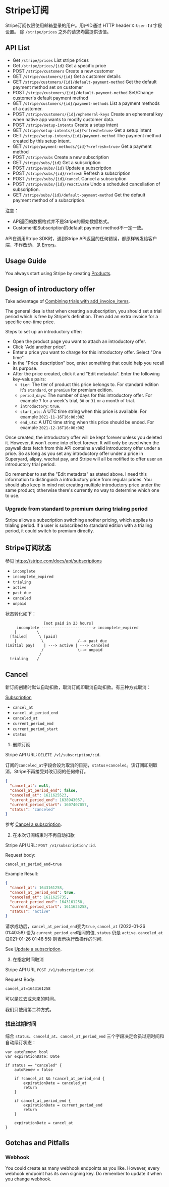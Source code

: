 # Stripe订阅

Stripe订阅仅限使用邮箱登录的用户。用户ID通过 HTTP header `X-User-Id` 字段设置。
除 `/stripe/prices` 之外的请求均需提供该值。

## API List

* Get `/stripe/prices` List stripe prices
* Get `/stripe/prices/{id}` Get a specific price
* POST `/stripe/customers` Create a new customer
* GET `/stripe/customers/{id}` Get a customer details
* GET `/stripe/customers/{id}/default-payment-method` Get the default payment method set on customer
* POST `/stripe/customers/{id}/default-payment-method` Set/Change customer's default payment method
* GET `/stripe/customers/{id}/payment-methods` List a payment methods of a customer.
* POST `/stripe/customers/{id}/ephemeral-keys` Create an ephemeral key when native app wants to modify customer data.
* POST `/stripe/setup-intents` Create a setup intent
* GET `/stripe/setup-intents/{id}?<rfresh=true>` Get a setup intent
* GET `/stripe/setup-intents/{id}/payment-method` The payment method created by this setup intent.
* GET `/stripe/payment-methods/{id}?<refresh=true>` Get a payment method
* POST `/stripe/subs` Create a new subscription
* GET `/stripe/subs/{id}` Get a subscription
* POST `/stripe/subs/{id}` Update a subscription
* POST `/stripe/subs/{id}/refresh` Refresh a subscription
* POST `/stripe/subs/{id}/cancel` Cancel a subscription
* POST `/stripe/subs/{id}/reactivate` Undo a scheduled cancellation of subscription.
* GET `/stripe/subs/{id}/default-payment-method` Get the default payment method of a subscription.

注意：

* API返回的数据格式并不是Stripe的原始数据格式。
* Customer和Subscription的default payment method不一定一致。

API在调用Stripe SDK时，遇到Stripe API返回的任何错误，都原样转发给客户端，不作改动，见 [Errors](https://stripe.com/docs/api/errors)。

## Usage Guide

You always start using Stripe by creating [Products](https://stripe.com/docs/api/products). 

## Design of introductory offer

Take advantage of [Combining trials with add_invoice_items](https://stripe.com/docs/billing/subscriptions/trials#combine-trial-add-invoice-items).

The general idea is that when creating a subscription, you should set a trial period which is free by Stripe's definition. Then add an extra invoice for a specific one-time price.

Steps to set up an introductory offer:

* Open the product page you want to attach an introductory offer. 
* Click "Add another price".
* Enter a price you want to charge for this introductory offer. Select "One time".
* In the "Price description" box, enter something that could help you recall its purpose.
* After the price created, click it and "Edit metadata". Enter the following key-value pairs:
    - `tier`: The tier of product this price belongs to. For standard edition it's `standard`, or `premium` for premium edition.
    - `period_days`: The number of days for this introductory offer. For example `7` for a week's trial, `30` or `31` or a month of trial.
    - `introductory`: `true`.
    - `start_utc`: A UTC time string when this price is available. For example `2021-11-16T16:00:00Z`
    - `end_utc`: A UTC time string when this price should be ended. For example `2021-12-16T16:00:00Z`

Once created, the introductory offer will be kept forever unless you deleted it. However, it won't come into effect forever. It will only be used when the paywall data fetch from this API contains a valid introductory offer under a price. So as long as you set any introductory offer under a price in Superyard, alipay, wechat pay, and Stripe will all be notified to offer user an introductory trial period.

Do remember to set the "Edit metadata" as stated above. I need this information to distinguish a introductory price from regular prices. You should also keep in mind not creating multiple introductory price under the same product; otherwise there's currently no way to determine which one to use.

### Upgrade from standard to premium during trialing period

Stripe allows a subscription switching another pricing, which applies to trialing period. If a user is subscribed to standard edition with a trialing period, it could switch to premium directly. 

## Stripe订阅状态

参见 https://stripe.com/docs/api/subscriptions

* `incomplete`
* `incomplete_expired`
* `trialing`
* `active`
* `past_due`
* `canceled`
* `unpaid`

状态转化如下：

```
                 [not paid in 23 hours]
     incomplete -----------------------> incomplete_expired 
    |         \ 
  [failed]     \ [paid]
    |           \               /--> past_due
(initial pay)    | ---> active | ---> canceled
                /               \--> unpaid
               /
  trialing    /
```

## Cancel

新订阅创建时默认自动扣款，取消订阅即取消自动扣款。有三种方式取消：

[Subscription](https://stripe.com/docs/api/subscriptions/object)

* `cancel_at`
* `cancel_at_period_end`
* `canceled_at`
* `current_period_end`
* `current_period_start`
* `status`

1. 删除订阅

Stripe API URL: `DELETE /v1/subscription/:id`. 

订阅的`canceled_at`字段会设为取消的日期，`status`=`canceled`。该订阅即刻取消，Stripe不再接受对改订阅的任何修订。

```json
{
  "cancel_at": null,
  "cancel_at_period_end": false,
  "canceled_at": 1611625523,
  "current_period_end": 1638943057,
  "current_period_start": 1607407057,
  "status": "canceled"
}
```

参考 [Cancel a subscription](https://stripe.com/docs/api/subscriptions/cancel).

2. 在本次订阅结束时不再自动扣款 

Stripe API URL: `POST /v1/subscription/:id`.

Request body:

```
cancel_at_period_end=true
```

Example Result:

```json
{
  "cancel_at": 1643161258,
  "cancel_at_period_end": true,
  "canceled_at": 1611625735,
  "current_period_end": 1643161258,
  "current_period_start": 1611625258,
  "status": "active"
}
```

请求成功后，`cancel_at_period_end`变为`true`, `cancel_at` (2022-01-26 01:40:58) 设为 `current_period_end`相同的值, `status` 仍是 `active`. `canceled_at` (2021-01-26 01:48:55) 则表示执行改操作的时间.

See [Update a subscription](https://stripe.com/docs/api/subscriptions/update).

3. 在指定时间取消

Stripe API URL `POST /v1/subscription/:id`.

Request Body:

```
cancel_at=1643161258
```
可以是过去或未来的时间。

我们只使用第二种方式。

### 找出过期时间

综合 `status`、`canceld_at`、`cancel_at_period_end` 三个字段决定会员过期时间和自动续订状态：

```
var autoRenew: bool
var expirationDate: Date

if status == "canceled" {
    autoRenew = false

    if !cancel_at && !cancel_at_period_end {
        expirationDate = canceled_at
        return        
    }
    
    if cancel_at_period_end {
        expirationDate = current_period_end
        return
    }

    expirationDate = cancel_at
}
```

## Gotchas and Pitfalls

### Webhook

You could create as many webhook endpoints as you like. However, every webhook endpoint has its own signing key. Do remember to update it when you change webhook.
